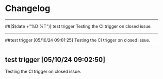 # Changelog
---
##[$(date +"%D %T")] test trigger
Testing the CI trigger on closed issue.

---
##test trigger [05/10/24 09:01:25]
Testing the CI trigger on closed issue.

---
## test trigger [05/10/24 09:02:50]

Testing the CI trigger on closed issue.

